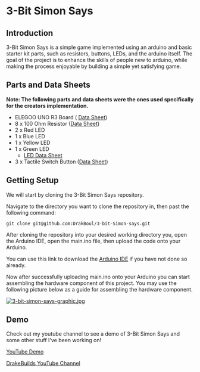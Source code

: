 # 3-Bit Simon Says
## Introduction
3-Bit Simon Says is a simple game implemented using an arduino and basic starter kit parts, such as resistors, buttons, LEDs, and the arduino itself. The goal of the project is to enhance the skills of people new to arduino, while making the process enjoyable by building a simple yet satisfying game.
## Parts and Data Sheets
__Note: The following parts and data sheets were the ones used specifically for the creators implementation.__
* ELEGOO UNO R3 Board (
[Data Sheet](https://epow0.org/~amki/car_kit/Datasheet/ELEGOO%20UNO%20R3%20Board.pdf))
* 8 x 100 Ohm Resistor ([Data Sheet](https://acrobat.adobe.com/link/track?uri=urn:aaid:scds:US:c906d8db-da1e-35cf-9b43-42f47f67a175))
* 2 x Red LED 
* 1 x Blue LED
* 1 x Yellow LED
* 1 x Green LED
    * [LED Data Sheet](https://acrobat.adobe.com/link/track?uri=urn:aaid:scds:US:ac9bcc49-462b-3518-adb6-b8cacde7fcce)
* 3 x Tactile Switch Button ([Data Sheet](https://acrobat.adobe.com/link/track?uri=urn:aaid:scds:US:ac225dbd-3bc3-32b4-982e-8d51b16f68d4))

## Getting Setup
We will start by cloning the 3-Bit Simon Says repository.

Navigate to the directory you want to clone the repository in, then past the following command:

```
git clone git@github.com:DrakBoul/3-bit-Simon-says.git
```

After cloning the repository into your desired working directory you, open the Arduino IDE, open the main.ino file, then upload the code onto your Arduino.

 You can use this link to download the [Arduino IDE](https://www.arduino.cc/en/software) if you have not done so already.

 Now after successfully uploading main.ino onto your Arduino you can start assembling the hardware component of this project. You may use the following picture below as a guide for assembling the hardware component.

 [![3-bit-simon-says-graphic.jpg](https://i.postimg.cc/Hk68ngWY/3-bit-simon-says-graphic.jpg)](https://postimg.cc/5XF2KDFT)


## Demo
Check out my youtube channel to see a demo of 3-Bit Simon Says and some other stuff I've been working on!

[YouTube Demo](https://www.youtube.com/watch?v=VT2ZzuXcbqI)

[DrakeBuilds YouTube Channel](https://www.youtube.com/@DrakeBuildsStuff)
